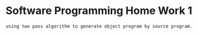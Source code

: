 # Software Programming Home Work 1
    using two pass algorithm to generate object program by source program.